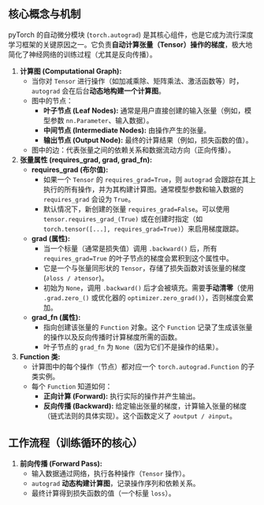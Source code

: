 ## 核心概念与机制

pyTorch 的自动微分模块 (`torch.autograd`) 是其核心组件，也是它成为流行深度学习框架的关键原因之一。它负责**自动计算张量（Tensor）操作的梯度**，极大地简化了神经网络的训练过程（尤其是反向传播）。

1. **计算图 (Computational Graph):**
   - 当你对 `Tensor` 进行操作（如加减乘除、矩阵乘法、激活函数等）时，`autograd` 会在后台**动态地构建一个计算图**。
   - 图中的节点：
     - **叶子节点 (Leaf Nodes):** 通常是用户直接创建的输入张量（例如，模型参数 `nn.Parameter`、输入数据）。
     - **中间节点 (Intermediate Nodes):** 由操作产生的张量。
     - **输出节点 (Output Node):** 最终的计算结果（例如，损失函数的值）。
   - 图中的边：代表张量之间的依赖关系和数据流动方向（正向传播）。
2. **张量属性 (requires_grad, grad, grad_fn):**
   - **requires_grad (布尔值):**
     - 如果一个 `Tensor` 的 `requires_grad=True`，则 `autograd` 会跟踪在其上执行的所有操作，并为其构建计算图。通常模型参数和输入数据的 `requires_grad` 会设为 `True`。
     - 默认情况下，新创建的张量 `requires_grad=False`。可以使用 `tensor.requires_grad_(True)` 或在创建时指定（如 `torch.tensor([...], requires_grad=True)`）来启用梯度跟踪。
   - **grad (属性):**
     - 当一个标量（通常是损失值）调用 `.backward()` 后，所有 `requires_grad=True` 的叶子节点的梯度会累积到这个属性中。
     - 它是一个与张量同形状的 `Tensor`，存储了损失函数对该张量的梯度 (`∂loss / ∂tensor`)。
     - 初始为 `None`，调用 `.backward()` 后才会被填充。需要**手动清零**（使用 `.grad.zero_()` 或优化器的 `optimizer.zero_grad()`），否则梯度会累加。
   - **grad_fn (属性):**
     - 指向创建该张量的 `Function` 对象。这个 `Function` 记录了生成该张量的操作以及反向传播时计算梯度所需的函数。
     - 叶子节点的 `grad_fn` 为 `None`（因为它们不是操作的结果）。
3. **Function 类:**
   - 计算图中的每个操作（节点）都对应一个 `torch.autograd.Function` 的子类实例。
   - 每个 `Function` 知道如何：
     - **正向计算 (Forward):** 执行实际的操作并产生输出。
     - **反向传播 (Backward):** 给定输出张量的梯度，计算输入张量的梯度（链式法则的具体实现）。这个函数定义了 `∂output / ∂input`。

## 工作流程（训练循环的核心）

1. **前向传播 (Forward Pass):**
   - 输入数据通过网络，执行各种操作（`Tensor` 操作）。
   - `autograd` **动态构建计算图**，记录操作序列和依赖关系。
   - 最终计算得到损失函数的值（一个标量 `loss`）。